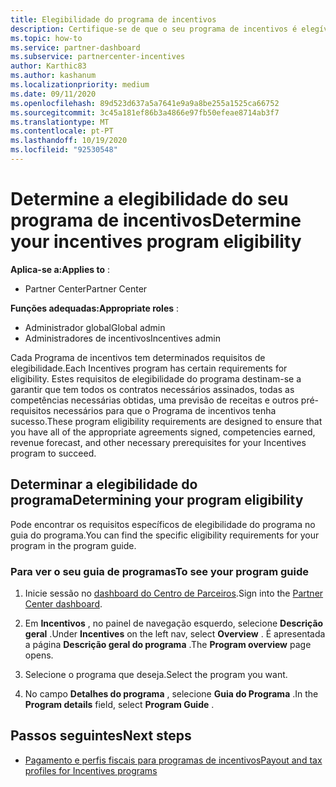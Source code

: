 ```yaml
---
title: Elegibilidade do programa de incentivos
description: Certifique-se de que o seu programa de incentivos é elegível para que possa ser pago. Este processo inclui a verificação da elegibilidade no seu guia do programa.
ms.topic: how-to
ms.service: partner-dashboard
ms.subservice: partnercenter-incentives
author: Karthic83
ms.author: kashanum
ms.localizationpriority: medium
ms.date: 09/11/2020
ms.openlocfilehash: 89d523d637a5a7641e9a9a8be255a1525ca66752
ms.sourcegitcommit: 3c45a181ef86b3a4866e97fb50efeae8714ab3f7
ms.translationtype: MT
ms.contentlocale: pt-PT
ms.lasthandoff: 10/19/2020
ms.locfileid: "92530548"
---
```

# <a name="determine-your-incentives-program-eligibility"></a><span data-ttu-id="4a5a3-104">Determine a elegibilidade do seu programa de incentivos</span><span class="sxs-lookup"><span data-stu-id="4a5a3-104">Determine your incentives program eligibility</span></span>

<span data-ttu-id="4a5a3-105">**Aplica-se a:**</span><span class="sxs-lookup"><span data-stu-id="4a5a3-105">**Applies to** :</span></span>

- <span data-ttu-id="4a5a3-106">Partner Center</span><span class="sxs-lookup"><span data-stu-id="4a5a3-106">Partner Center</span></span>

<span data-ttu-id="4a5a3-107">**Funções adequadas:**</span><span class="sxs-lookup"><span data-stu-id="4a5a3-107">**Appropriate roles** :</span></span>

- <span data-ttu-id="4a5a3-108">Administrador global</span><span class="sxs-lookup"><span data-stu-id="4a5a3-108">Global admin</span></span>
- <span data-ttu-id="4a5a3-109">Administradores de incentivos</span><span class="sxs-lookup"><span data-stu-id="4a5a3-109">Incentives admin</span></span>

 <span data-ttu-id="4a5a3-110">Cada Programa de incentivos tem determinados requisitos de elegibilidade.</span><span class="sxs-lookup"><span data-stu-id="4a5a3-110">Each Incentives program has certain requirements for eligibility.</span></span> <span data-ttu-id="4a5a3-111">Estes requisitos de elegibilidade do programa destinam-se a garantir que tem todos os contratos necessários assinados, todas as competências necessárias obtidas, uma previsão de receitas e outros pré-requisitos necessários para que o Programa de incentivos tenha sucesso.</span><span class="sxs-lookup"><span data-stu-id="4a5a3-111">These program eligibility requirements are designed to ensure that you have all of the appropriate agreements signed, competencies earned, revenue forecast, and other necessary prerequisites for your Incentives program to succeed.</span></span>

## <a name="determining-your-program-eligibility"></a><span data-ttu-id="4a5a3-112">Determinar a elegibilidade do programa</span><span class="sxs-lookup"><span data-stu-id="4a5a3-112">Determining your program eligibility</span></span>

<span data-ttu-id="4a5a3-113">Pode encontrar os requisitos específicos de elegibilidade do programa no guia do programa.</span><span class="sxs-lookup"><span data-stu-id="4a5a3-113">You can find the specific eligibility requirements for your program in the program guide.</span></span> 

### <a name="to-see-your-program-guide"></a><span data-ttu-id="4a5a3-114">Para ver o seu guia de programas</span><span class="sxs-lookup"><span data-stu-id="4a5a3-114">To see your program guide</span></span>

1. <span data-ttu-id="4a5a3-115">Inicie sessão no [dashboard do Centro de Parceiros](https://partner.microsoft.com/dashboard/).</span><span class="sxs-lookup"><span data-stu-id="4a5a3-115">Sign into the [Partner Center dashboard](https://partner.microsoft.com/dashboard/).</span></span>

2. <span data-ttu-id="4a5a3-116">Em **Incentivos** , no painel de navegação esquerdo, selecione **Descrição geral** .</span><span class="sxs-lookup"><span data-stu-id="4a5a3-116">Under **Incentives** on the left nav, select **Overview** .</span></span> <span data-ttu-id="4a5a3-117">É apresentada a página **Descrição geral do programa** .</span><span class="sxs-lookup"><span data-stu-id="4a5a3-117">The **Program overview** page opens.</span></span>

3. <span data-ttu-id="4a5a3-118">Selecione o programa que deseja.</span><span class="sxs-lookup"><span data-stu-id="4a5a3-118">Select the program you want.</span></span>

4. <span data-ttu-id="4a5a3-119">No campo **Detalhes do programa** , selecione **Guia do Programa** .</span><span class="sxs-lookup"><span data-stu-id="4a5a3-119">In the **Program details** field, select **Program Guide** .</span></span>

## <a name="next-steps"></a><span data-ttu-id="4a5a3-120">Passos seguintes</span><span class="sxs-lookup"><span data-stu-id="4a5a3-120">Next steps</span></span>

- [<span data-ttu-id="4a5a3-121">Pagamento e perfis fiscais para programas de incentivos</span><span class="sxs-lookup"><span data-stu-id="4a5a3-121">Payout and tax profiles for Incentives programs</span></span>](incentives-create-and-manage-your-payout-and-tax-profiles.md)
